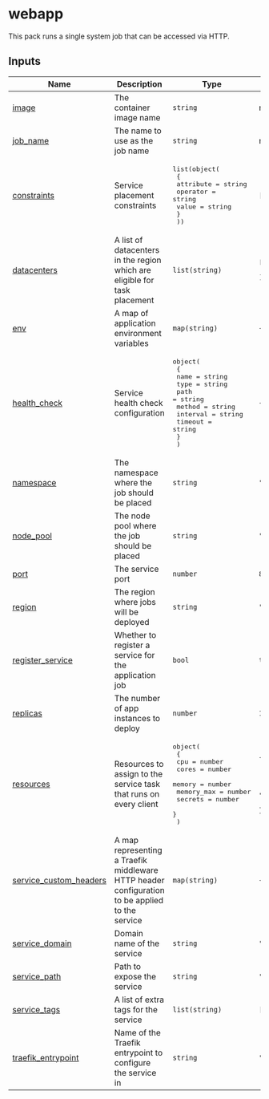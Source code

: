 <!-- BEGIN_PACK_METADATA -->
# webapp

This pack runs a single system job that can be accessed via HTTP.
<!-- END_PACK_METADATA -->

<!-- BEGIN_TF_DOCS -->
## Inputs

| Name | Description | Type | Default | Required |
|------|-------------|------|---------|:--------:|
| <a name="input_image"></a> [image](#input\_image) | The container image name | `string` | n/a | yes |
| <a name="input_job_name"></a> [job\_name](#input\_job\_name) | The name to use as the job name | `string` | n/a | yes |
| <a name="input_constraints"></a> [constraints](#input\_constraints) | Service placement constraints | <pre>list(object(<br/>    {<br/>      attribute = string<br/>      operator  = string<br/>      value     = string<br/>    }<br/>  ))</pre> | `[]` | no |
| <a name="input_datacenters"></a> [datacenters](#input\_datacenters) | A list of datacenters in the region which are eligible for task placement | `list(string)` | <pre>[<br/>  "*"<br/>]</pre> | no |
| <a name="input_env"></a> [env](#input\_env) | A map of application environment variables | `map(string)` | `{}` | no |
| <a name="input_health_check"></a> [health\_check](#input\_health\_check) | Service health check configuration | <pre>object(<br/>    {<br/>      name     = string<br/>      type     = string<br/>      path     = string<br/>      method   = string<br/>      interval = string<br/>      timeout  = string<br/>    }<br/>  )</pre> | `{}` | no |
| <a name="input_namespace"></a> [namespace](#input\_namespace) | The namespace where the job should be placed | `string` | `"default"` | no |
| <a name="input_node_pool"></a> [node\_pool](#input\_node\_pool) | The node pool where the job should be placed | `string` | `"default"` | no |
| <a name="input_port"></a> [port](#input\_port) | The service port | `number` | `8080` | no |
| <a name="input_region"></a> [region](#input\_region) | The region where jobs will be deployed | `string` | `""` | no |
| <a name="input_register_service"></a> [register\_service](#input\_register\_service) | Whether to register a service for the application job | `bool` | `true` | no |
| <a name="input_replicas"></a> [replicas](#input\_replicas) | The number of app instances to deploy | `number` | `1` | no |
| <a name="input_resources"></a> [resources](#input\_resources) | Resources to assign to the service task that runs on every client | <pre>object(<br/>    {<br/>      cpu        = number<br/>      cores      = number<br/>      memory     = number<br/>      memory_max = number<br/>      secrets    = number<br/>    }<br/>  )</pre> | <pre>{<br/>  "cores": null,<br/>  "cpu": 100,<br/>  "memory": 128,<br/>  "memory_max": null,<br/>  "secrets": null<br/>}</pre> | no |
| <a name="input_service_custom_headers"></a> [service\_custom\_headers](#input\_service\_custom\_headers) | A map representing a Traefik middleware HTTP header configuration to be applied to the service | `map(string)` | `{}` | no |
| <a name="input_service_domain"></a> [service\_domain](#input\_service\_domain) | Domain name of the service | `string` | `""` | no |
| <a name="input_service_path"></a> [service\_path](#input\_service\_path) | Path to expose the service | `string` | `""` | no |
| <a name="input_service_tags"></a> [service\_tags](#input\_service\_tags) | A list of extra tags for the service | `list(string)` | `[]` | no |
| <a name="input_traefik_entrypoint"></a> [traefik\_entrypoint](#input\_traefik\_entrypoint) | Name of the Traefik entrypoint to configure the service in | `string` | `"web"` | no |
<!-- END_TF_DOCS -->
